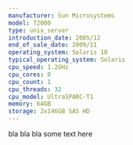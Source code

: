 ```yaml
---
manufacturer: Sun Microsystems
model: T2000
type: unix_server
introduction_date: 2005/12
end_of_sale_date: 2009/11
operating_system: Solaris 10
typical_operating_system: Solaris
cpu_speed: 1.2GHz
cpu_cores: 8
cpu_count: 1
cpu_threads: 32
cpu_model: UltraSPARC-T1
memory: 64GB
storage: 2x146GB SAS HD
---
```


bla bla bla some text here
